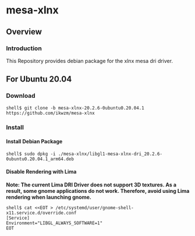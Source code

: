 mesa-xlnx
====================

Overview
--------------------

### Introduction

This Repository provides debian package for the xlnx mesa dri driver.

For Ubuntu 20.04
--------------------

### Download

```console
shell$ git clone -b mesa-xlnx-20.2.6-0ubuntu0.20.04.1 https://github.com/ikwzm/mesa-xlnx
```

### Install

#### Install Debian Package

```console
shell$ sudo dpkg -i ./mesa-xlnx/libgl1-mesa-xlnx-dri_20.2.6-0ubuntu0.20.04.1_arm64.deb
```

#### Disable Rendering with Lima

**Note: The current Lima DRI Driver does not support 3D textures. As a result, some gnome applications do not work. Therefore, avoid using Lima rendering when launching gnome.**

```console
shell$ cat <<EOT > /etc/systemd/user/gnome-shell-x11.service.d/override.conf
[Service]
Environment="LIBGL_ALWAYS_SOFTWARE=1"
EOT
```

